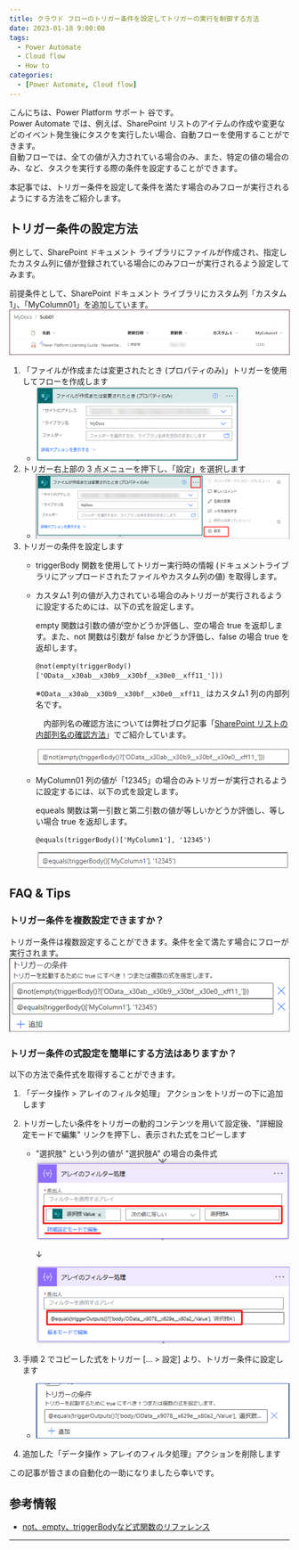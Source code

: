 ```yaml
---
title: クラウド フローのトリガー条件を設定してトリガーの実行を制御する方法
date: 2023-01-18 9:00:00
tags:
  - Power Automate
  - Cloud flow
  - How to
categories:
  - [Power Automate, Cloud flow]
---
```


こんにちは、Power Platform サポート 谷です。<br/>
Power Automate では、例えば、SharePoint リストのアイテムの作成や変更などのイベント発生後にタスクを実行したい場合、自動フローを使用することができます。<br/>
自動フローでは、全ての値が入力されている場合のみ、また、特定の値の場合のみ、など、タスクを実行する際の条件を設定することができます。

本記事では、トリガー条件を設定して条件を満たす場合のみフローが実行されるようにする方法をご紹介します。

<!-- more -->

## トリガー条件の設定方法
例として、SharePoint ドキュメント ライブラリにファイルが作成され、指定したカスタム列に値が登録されている場合にのみフローが実行されるよう設定してみます。

前提条件として、SharePoint ドキュメント ライブラリにカスタム列「カスタム1」、「MyColumn01」を追加しています。
![](./cloudflow-trigger-condition/image01.png)

1. 「ファイルが作成または変更されたとき (プロパティのみ)」トリガーを使用してフローを作成します
    - ![](./cloudflow-trigger-condition/image02.png)
2. トリガー右上部の 3 点メニューを押下し、「設定」を選択します
    - ![](./cloudflow-trigger-condition/image03.png)
3. トリガーの条件を設定します
    - triggerBody 関数を使用してトリガー実行時の情報 (ドキュメントライブラリにアップロードされたファイルやカスタム列の値) を取得します。
    - カスタム1 列の値が入力されている場合のみトリガーが実行されるように設定するためには、以下の式を設定します。

      empty 関数は引数の値が空かどうか評価し、空の場合 true を返却します。また、not 関数は引数が false かどうか評価し、false の場合 true を返却します。

      `@not(empty(triggerBody()['OData__x30ab__x30b9__x30bf__x30e0__xff11_']))`

      ※`OData__x30ab__x30b9__x30bf__x30e0__xff11_` はカスタム1 列の内部列名です。

      　内部列名の確認方法については弊社ブログ記事「[SharePoint リストの内部列名の確認方法](https://jpdynamicscrm.github.io/blog/powerautomate/Look-up-internal-column-names-in-SPO/)」でご紹介しています。

      ![](./cloudflow-trigger-condition/image04.png)

    - MyColumn01 列の値が「12345」の場合のみトリガーが実行されるように設定するには、以下の式を設定します。

      equeals 関数は第一引数と第二引数の値が等しいかどうか評価し、等しい場合 true を返却します。

      `@equals(triggerBody()['MyColumn1'], '12345')`

      ![](./cloudflow-trigger-condition/image05.png)


## FAQ & Tips
### トリガー条件を複数設定できますか？

トリガー条件は複数設定することができます。条件を全て満たす場合にフローが実行されます。<br/>
![](./cloudflow-trigger-condition/image06.png)

### トリガー条件の式設定を簡単にする方法はありますか？

以下の方法で条件式を取得することができます。

1. 「データ操作 > アレイのフィルタ処理」 アクションをトリガーの下に追加します
2. トリガーしたい条件をトリガーの動的コンテンツを用いて設定後、"詳細設定モードで編集" リンクを押下し、表示された式をコピーします
    - "選択肢" という列の値が "選択肢A" の場合の条件式
      ![](./cloudflow-trigger-condition/image07.png)

      ↓

      ![](./cloudflow-trigger-condition/image08.png)
3. 手順 2 でコピーした式をトリガー [… > 設定] より、トリガー条件に設定します
    - ![](./cloudflow-trigger-condition/image09.png)

4. 追加した「データ操作 > アレイのフィルタ処理」アクションを削除します


この記事が皆さまの自動化の一助になりましたら幸いです。


## 参考情報
- [not、empty、triggerBodyなど式関数のリファレンス](https://learn.microsoft.com/ja-jp/azure/logic-apps/workflow-definition-language-functions-reference)

---
